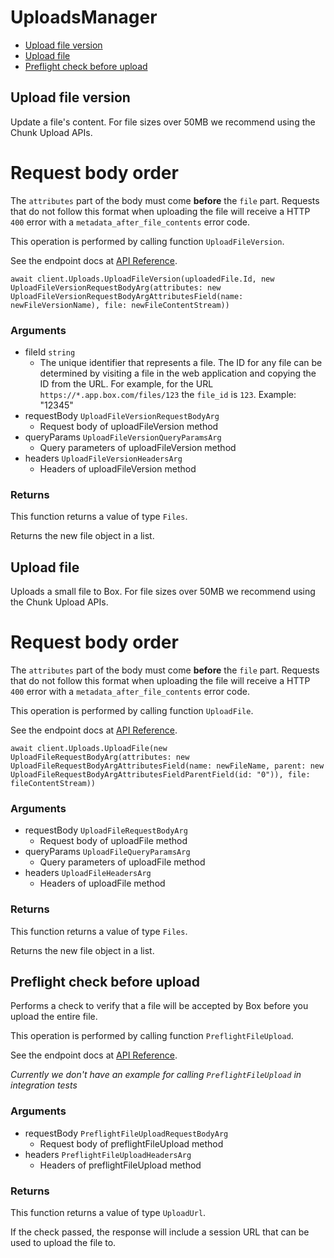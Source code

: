 # UploadsManager


- [Upload file version](#upload-file-version)
- [Upload file](#upload-file)
- [Preflight check before upload](#preflight-check-before-upload)

## Upload file version

Update a file's content. For file sizes over 50MB we recommend
using the Chunk Upload APIs.

# Request body order

The `attributes` part of the body must come **before** the
`file` part. Requests that do not follow this format when
uploading the file will receive a HTTP `400` error with a
`metadata_after_file_contents` error code.

This operation is performed by calling function `UploadFileVersion`.

See the endpoint docs at
[API Reference](https://developer.box.com/reference/post-files-id-content/).

<!-- sample post_files_id_content -->
```
await client.Uploads.UploadFileVersion(uploadedFile.Id, new UploadFileVersionRequestBodyArg(attributes: new UploadFileVersionRequestBodyArgAttributesField(name: newFileVersionName), file: newFileContentStream))
```

### Arguments

- fileId `string`
  - The unique identifier that represents a file.  The ID for any file can be determined by visiting a file in the web application and copying the ID from the URL. For example, for the URL `https://*.app.box.com/files/123` the `file_id` is `123`. Example: "12345"
- requestBody `UploadFileVersionRequestBodyArg`
  - Request body of uploadFileVersion method
- queryParams `UploadFileVersionQueryParamsArg`
  - Query parameters of uploadFileVersion method
- headers `UploadFileVersionHeadersArg`
  - Headers of uploadFileVersion method


### Returns

This function returns a value of type `Files`.

Returns the new file object in a list.


## Upload file

Uploads a small file to Box. For file sizes over 50MB we recommend
using the Chunk Upload APIs.

# Request body order

The `attributes` part of the body must come **before** the
`file` part. Requests that do not follow this format when
uploading the file will receive a HTTP `400` error with a
`metadata_after_file_contents` error code.

This operation is performed by calling function `UploadFile`.

See the endpoint docs at
[API Reference](https://developer.box.com/reference/post-files-content/).

<!-- sample post_files_content -->
```
await client.Uploads.UploadFile(new UploadFileRequestBodyArg(attributes: new UploadFileRequestBodyArgAttributesField(name: newFileName, parent: new UploadFileRequestBodyArgAttributesFieldParentField(id: "0")), file: fileContentStream))
```

### Arguments

- requestBody `UploadFileRequestBodyArg`
  - Request body of uploadFile method
- queryParams `UploadFileQueryParamsArg`
  - Query parameters of uploadFile method
- headers `UploadFileHeadersArg`
  - Headers of uploadFile method


### Returns

This function returns a value of type `Files`.

Returns the new file object in a list.


## Preflight check before upload

Performs a check to verify that a file will be accepted by Box
before you upload the entire file.

This operation is performed by calling function `PreflightFileUpload`.

See the endpoint docs at
[API Reference](https://developer.box.com/reference/options-files-content/).

*Currently we don't have an example for calling `PreflightFileUpload` in integration tests*

### Arguments

- requestBody `PreflightFileUploadRequestBodyArg`
  - Request body of preflightFileUpload method
- headers `PreflightFileUploadHeadersArg`
  - Headers of preflightFileUpload method


### Returns

This function returns a value of type `UploadUrl`.

If the check passed, the response will include a session URL that
can be used to upload the file to.


